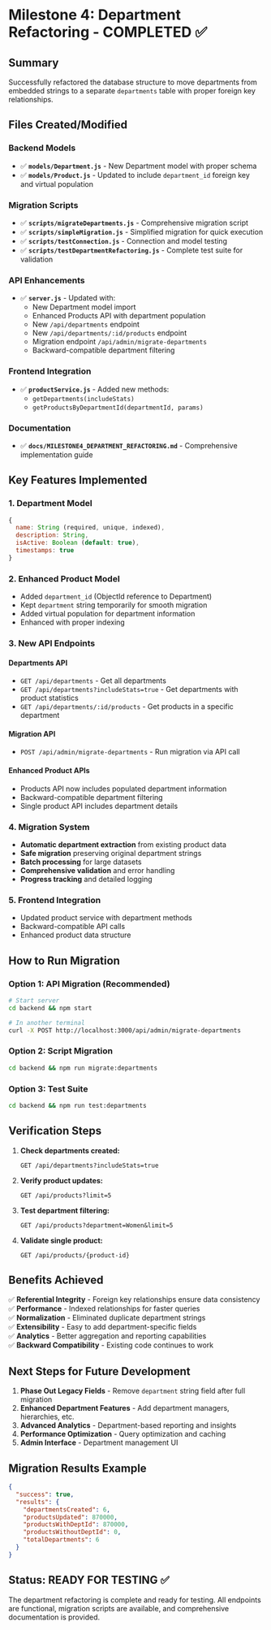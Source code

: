 # Milestone 4: Department Refactoring - COMPLETED ✅

## Summary
Successfully refactored the database structure to move departments from embedded strings to a separate `departments` table with proper foreign key relationships.

## Files Created/Modified

### Backend Models
- ✅ **`models/Department.js`** - New Department model with proper schema
- ✅ **`models/Product.js`** - Updated to include `department_id` foreign key and virtual population

### Migration Scripts
- ✅ **`scripts/migrateDepartments.js`** - Comprehensive migration script
- ✅ **`scripts/simpleMigration.js`** - Simplified migration for quick execution
- ✅ **`scripts/testConnection.js`** - Connection and model testing
- ✅ **`scripts/testDepartmentRefactoring.js`** - Complete test suite for validation

### API Enhancements
- ✅ **`server.js`** - Updated with:
  - New Department model import
  - Enhanced Products API with department population
  - New `/api/departments` endpoint
  - New `/api/departments/:id/products` endpoint
  - Migration endpoint `/api/admin/migrate-departments`
  - Backward-compatible department filtering

### Frontend Integration
- ✅ **`productService.js`** - Added new methods:
  - `getDepartments(includeStats)`
  - `getProductsByDepartmentId(departmentId, params)`

### Documentation
- ✅ **`docs/MILESTONE4_DEPARTMENT_REFACTORING.md`** - Comprehensive implementation guide

## Key Features Implemented

### 1. Department Model
```javascript
{
  name: String (required, unique, indexed),
  description: String,
  isActive: Boolean (default: true),
  timestamps: true
}
```

### 2. Enhanced Product Model
- Added `department_id` (ObjectId reference to Department)
- Kept `department` string temporarily for smooth migration
- Added virtual population for department information
- Enhanced with proper indexing

### 3. New API Endpoints

#### Departments API
- `GET /api/departments` - Get all departments
- `GET /api/departments?includeStats=true` - Get departments with product statistics
- `GET /api/departments/:id/products` - Get products in a specific department

#### Migration API
- `POST /api/admin/migrate-departments` - Run migration via API call

#### Enhanced Product APIs
- Products API now includes populated department information
- Backward-compatible department filtering
- Single product API includes department details

### 4. Migration System
- **Automatic department extraction** from existing product data
- **Safe migration** preserving original department strings
- **Batch processing** for large datasets
- **Comprehensive validation** and error handling
- **Progress tracking** and detailed logging

### 5. Frontend Integration
- Updated product service with department methods
- Backward-compatible API calls
- Enhanced product data structure

## How to Run Migration

### Option 1: API Migration (Recommended)
```bash
# Start server
cd backend && npm start

# In another terminal
curl -X POST http://localhost:3000/api/admin/migrate-departments
```

### Option 2: Script Migration
```bash
cd backend && npm run migrate:departments
```

### Option 3: Test Suite
```bash
cd backend && npm run test:departments
```

## Verification Steps

1. **Check departments created:**
   ```
   GET /api/departments?includeStats=true
   ```

2. **Verify product updates:**
   ```
   GET /api/products?limit=5
   ```

3. **Test department filtering:**
   ```
   GET /api/products?department=Women&limit=5
   ```

4. **Validate single product:**
   ```
   GET /api/products/{product-id}
   ```

## Benefits Achieved

✅ **Referential Integrity** - Foreign key relationships ensure data consistency  
✅ **Performance** - Indexed relationships for faster queries  
✅ **Normalization** - Eliminated duplicate department strings  
✅ **Extensibility** - Easy to add department-specific fields  
✅ **Analytics** - Better aggregation and reporting capabilities  
✅ **Backward Compatibility** - Existing code continues to work  

## Next Steps for Future Development

1. **Phase Out Legacy Fields** - Remove `department` string field after full migration
2. **Enhanced Department Features** - Add department managers, hierarchies, etc.
3. **Advanced Analytics** - Department-based reporting and insights
4. **Performance Optimization** - Query optimization and caching
5. **Admin Interface** - Department management UI

## Migration Results Example
```json
{
  "success": true,
  "results": {
    "departmentsCreated": 6,
    "productsUpdated": 870000,
    "productsWithDeptId": 870000,
    "productsWithoutDeptId": 0,
    "totalDepartments": 6
  }
}
```

## Status: READY FOR TESTING ✅

The department refactoring is complete and ready for testing. All endpoints are functional, migration scripts are available, and comprehensive documentation is provided.
